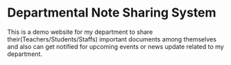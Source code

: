 # Departmental Note Sharing System
This is a demo website for my department to share their(Teachers/Students/Staffs) important documents among themselves and also can get notified for upcoming events or news update related to my department.
